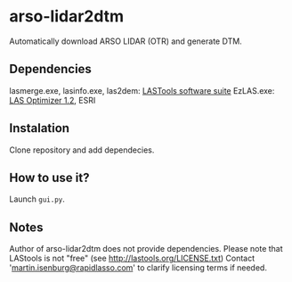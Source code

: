 # arso-lidar2dtm
Automatically download ARSO LIDAR (OTR) and generate DTM.

## Dependencies
lasmerge.exe, lasinfo.exe, las2dem: [LASTools software suite](https://rapidlasso.com/lastools/)
EzLAS.exe: [LAS Optimizer 1.2](https://www.arcgis.com/home/item.html?id=787794cdbd384261bc9bf99a860a374f), ESRI

## Instalation
Clone repository and add dependecies.

## How to use it?
Launch `gui.py`.

## Notes
Author of arso-lidar2dtm does not provide dependencies.
Please note that LAStools is not "free" (see http://lastools.org/LICENSE.txt)
Contact 'martin.isenburg@rapidlasso.com' to clarify licensing terms if needed.

